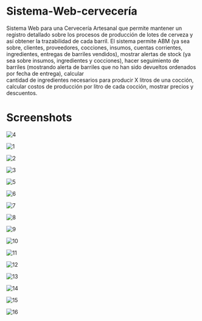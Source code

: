# Sistema-Web-cervecería

  Sistema Web para una Cervecería Artesanal que permite mantener un registro detallado sobre los procesos de producción de lotes de cerveza y así obtener la trazabilidad de cada barril. 
  El sistema permite ABM (ya sea sobre, clientes, proveedores, cocciones, insumos, cuentas corrientes, ingredientes, entregas de barriles vendidos), mostrar alertas de stock (ya     sea sobre insumos, ingredientes y cocciones), hacer seguimiento de barriles (mostrando alerta de barriles que no han sido devueltos ordenados por fecha de entrega), calcular    
  cantidad de ingredientes necesarios para producir X litros de una cocción, calcular costos de producción por litro de cada cocción, mostrar precios y descuentos.

# Screenshots

![4](https://user-images.githubusercontent.com/79773876/116773909-09d3ea80-aa2f-11eb-9ab1-bcd06c7ee1ab.png)

![1](https://user-images.githubusercontent.com/79773876/116773905-08a2bd80-aa2f-11eb-92e4-443fea574f56.png)

![2](https://user-images.githubusercontent.com/79773876/116773906-093b5400-aa2f-11eb-9ff3-01999008fc63.png)

![3](https://user-images.githubusercontent.com/79773876/116773908-093b5400-aa2f-11eb-89f4-0c57e25829d8.png)

![5](https://user-images.githubusercontent.com/79773876/116773910-09d3ea80-aa2f-11eb-8bf9-70bca8b0b42b.png)

![6](https://user-images.githubusercontent.com/79773876/116773911-0a6c8100-aa2f-11eb-820f-71bf5fc65057.png)

![7](https://user-images.githubusercontent.com/79773876/116773891-0476a000-aa2f-11eb-86e2-50d7e5d0a542.png)

![8](https://user-images.githubusercontent.com/79773876/116773893-05a7cd00-aa2f-11eb-9908-ad5fecebf047.png)

![9](https://user-images.githubusercontent.com/79773876/116773894-06406380-aa2f-11eb-990a-7aff15290cc2.png)

![10](https://user-images.githubusercontent.com/79773876/116773895-06406380-aa2f-11eb-8e3f-4a0e9eb1eff3.png)

![11](https://user-images.githubusercontent.com/79773876/116773896-06d8fa00-aa2f-11eb-84a8-c59b608263c5.png)

![12](https://user-images.githubusercontent.com/79773876/116773898-06d8fa00-aa2f-11eb-9930-a3c6d84ff209.png)

![13](https://user-images.githubusercontent.com/79773876/116773899-06d8fa00-aa2f-11eb-8c9a-797367e030b5.png)

![14](https://user-images.githubusercontent.com/79773876/116773901-07719080-aa2f-11eb-8aed-73bca279c3b5.png)

![15](https://user-images.githubusercontent.com/79773876/116773903-080a2700-aa2f-11eb-9528-fe9bf6cd66c4.png)

![16](https://user-images.githubusercontent.com/79773876/116773904-080a2700-aa2f-11eb-96f5-424e529dddff.png)
